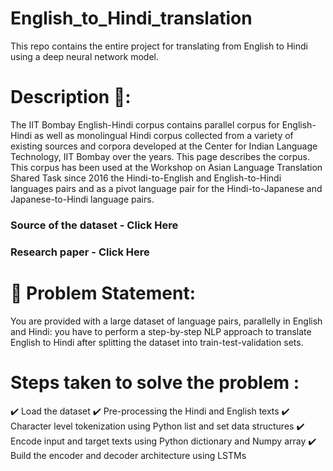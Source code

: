 # English_to_Hindi_translation
This repo contains the entire project for translating from English to Hindi using a deep neural network model.

# Description 🧾:

The IIT Bombay English-Hindi corpus contains parallel corpus for English-Hindi as well as monolingual Hindi corpus collected from a variety of existing sources and corpora developed at the Center for Indian Language Technology, IIT Bombay over the years. This page describes the corpus. This corpus has been used at the Workshop on Asian Language Translation Shared Task since 2016 the Hindi-to-English and English-to-Hindi languages pairs and as a pivot language pair for the Hindi-to-Japanese and Japanese-to-Hindi language pairs.

### Source of the dataset - Click Here
### Research paper - Click Here
# 🧭 Problem Statement:

You are provided with a large dataset of language pairs, parallelly in English and Hindi: you have to perform a step-by-step NLP approach to translate English to Hindi after splitting the dataset into train-test-validation sets.

# Steps taken to solve the problem :

✔️ Load the dataset
✔️ Pre-processing the Hindi and English texts
✔️ Character level tokenization using Python list and set data structures
✔️ Encode input and target texts using Python dictionary and Numpy array
✔️ Build the encoder and decoder architecture using LSTMs
